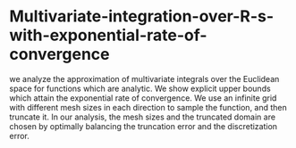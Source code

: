# Multivariate-integration-over-R-s-with-exponential-rate-of-convergence
we analyze the approximation of multivariate integrals over the Euclidean space for functions which are analytic. We show explicit upper bounds which attain the exponential rate of convergence. We use an infinite grid with different mesh sizes in each direction to sample the function, and then truncate it. In our analysis, the mesh sizes and the truncated domain are chosen by optimally balancing the truncation error and the discretization error.
